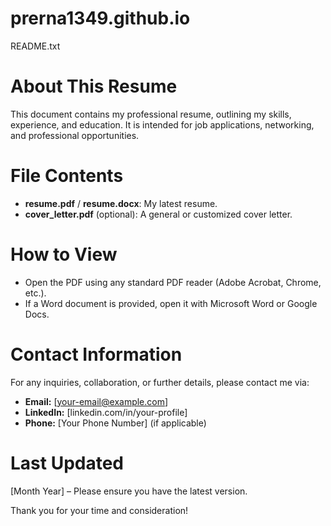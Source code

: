 # prerna1349.github.io
README.txt  

# About This Resume  
This document contains my professional resume, outlining my skills, experience, and education. It is intended for job applications, networking, and professional opportunities.  

# File Contents  
- **resume.pdf** / **resume.docx**: My latest resume.  
- **cover_letter.pdf** (optional): A general or customized cover letter.  

# How to View  
- Open the PDF using any standard PDF reader (Adobe Acrobat, Chrome, etc.).  
- If a Word document is provided, open it with Microsoft Word or Google Docs.  

# Contact Information  
For any inquiries, collaboration, or further details, please contact me via:  
- **Email:** [your-email@example.com]  
- **LinkedIn:** [linkedin.com/in/your-profile]  
- **Phone:** [Your Phone Number] (if applicable)  

# Last Updated  
[Month Year] – Please ensure you have the latest version.  

Thank you for your time and consideration!  
